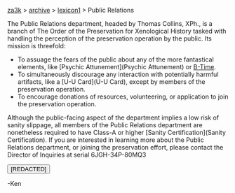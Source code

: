 [za3k](/) > [archive](/archive) > [lexicon1](/archive/lexicon1) > Public Relations

The Public Relations department, headed by Thomas Collins, XPh., is a branch of The Order of the Preservation for Xenological History tasked with handling the perception of the preservation operation by the public. Its mission is threefold:

- To assuage the fears of the public about any of the more fantastical elements, like [Psychic Attunement](Psychic Attunement) or [B-Time](B-Time).
- To simultaneously discourage any interaction with potentially harmful artifacts, like a [U-U Card](U-U Card), except by members of the preservation operation.
- To encourage donations of resources, volunteering, or application to join the preservation operation.

Although the public-facing aspect of the department implies a low risk of sanity slippage, all members of the Public Relations department are nonetheless required to have Class-A or higher [Sanity Certification](Sanity Certification). If you are interested in learning more about the Public Relations department, or joining the preservation effort, please contact the Director of Inquiries at serial 6JGH-34P-80MQ3

<div id="spoiler" style="display:none">

If the public ever found out the true purpose or extent of these operations, they'd be dissolved in a heartbeat. Don't ever let on to a nonmember or a newcomer what we're actually about. They'd never understand. 

</div>

<button title="Click to show/hide content" type="button" onclick="if(document.getElementById('spoiler') .style.display=='none') {document.getElementById('spoiler') .style.display=''}else{document.getElementById('spoiler') .style.display='none'}">[REDACTED]</button>

<spoiler></spoiler>

-Ken